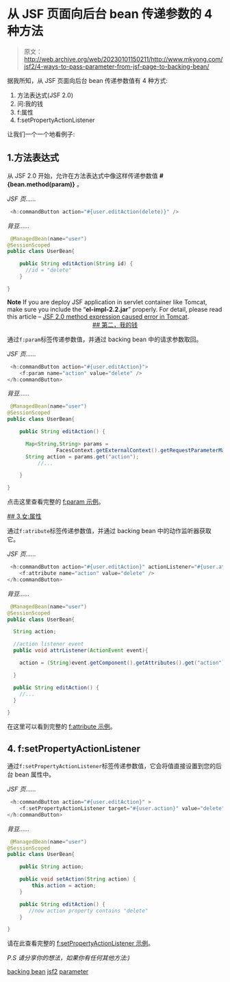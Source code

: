 # 从 JSF 页面向后台 bean 传递参数的 4 种方法

> 原文：<http://web.archive.org/web/20230101150211/http://www.mkyong.com/jsf2/4-ways-to-pass-parameter-from-jsf-page-to-backing-bean/>

据我所知，从 JSF 页面向后台 bean 传递参数值有 4 种方式:

1.  方法表达式(JSF 2.0)
2.  问:我的钱
3.  f:属性
4.  f:setPropertyActionListener

让我们一个一个地看例子:

## 1.方法表达式

从 JSF 2.0 开始，允许在方法表达式中像这样传递参数值 **#{bean.method(param)}** 。

*JSF 页……*

```java
 <h:commandButton action="#{user.editAction(delete)}" /> 
```

*背豆……*

```java
 @ManagedBean(name="user")
@SessionScoped
public class UserBean{

	public String editAction(String id) {
	  //id = "delete"
	}

} 
```

**Note**
If you are deploy JSF application in servlet container like Tomcat, make sure you include the “**el-impl-2.2.jar**” properly. For detail, please read this article – [JSF 2.0 method expression caused error in Tomcat](http://web.archive.org/web/20190213134747/http://www.mkyong.com/jsf2/how-to-pass-parameters-in-method-expression-jsf-2-0/). <ins class="adsbygoogle" style="display:block; text-align:center;" data-ad-format="fluid" data-ad-layout="in-article" data-ad-client="ca-pub-2836379775501347" data-ad-slot="6894224149">## 第二，我的钱

通过`f:param`标签传递参数值，并通过 backing bean 中的请求参数取回。

*JSF 页……*

```java
 <h:commandButton action="#{user.editAction}">
	<f:param name="action" value="delete" />
</h:commandButton> 
```

*背豆……*

```java
 @ManagedBean(name="user")
@SessionScoped
public class UserBean{

	public String editAction() {

	  Map<String,String> params = 
                FacesContext.getExternalContext().getRequestParameterMap();
	  String action = params.get("action");
          //...

	}

} 
```

点击这里查看完整的 [f:param 示例](http://web.archive.org/web/20190213134747/http://www.mkyong.com/jsf2/jsf-2-param-example/)。

 <ins class="adsbygoogle" style="display:block" data-ad-client="ca-pub-2836379775501347" data-ad-slot="8821506761" data-ad-format="auto" data-ad-region="mkyongregion">## 3.女:属性

通过`f:atribute`标签传递参数值，并通过 backing bean 中的动作监听器获取它。

*JSF 页……*

```java
 <h:commandButton action="#{user.editAction}" actionListener="#{user.attrListener}"> 
	<f:attribute name="action" value="delete" />
</h:commandButton> 
```

*背豆……*

```java
 @ManagedBean(name="user")
@SessionScoped
public class UserBean{

  String action;

  //action listener event
  public void attrListener(ActionEvent event){

	action = (String)event.getComponent().getAttributes().get("action");

  }

  public String editAction() {
	//...
  }	

} 
```

在这里可以看到完整的 [f:attribute 示例](http://web.archive.org/web/20190213134747/http://www.mkyong.com/jsf2/jsf-2-attribute-example/)。

## 4\. f:setPropertyActionListener

通过`f:setPropertyActionListener`标签传递参数值，它会将值直接设置到您的后台 bean 属性中。

*JSF 页……*

```java
 <h:commandButton action="#{user.editAction}" >
    <f:setPropertyActionListener target="#{user.action}" value="delete" />
</h:commandButton> 
```

*背豆……*

```java
 @ManagedBean(name="user")
@SessionScoped
public class UserBean{

	public String action;

	public void setAction(String action) {
		this.action = action;
	}

	public String editAction() {
	   //now action property contains "delete"
	}	

} 
```

请在此查看完整的 [f:setPropertyActionListener 示例](http://web.archive.org/web/20190213134747/http://www.mkyong.com/jsf2/jsf-2-setpropertyactionlistener-example/)。

*P.S 请分享你的想法，如果你有任何其他方法:)*

[backing bean](http://web.archive.org/web/20190213134747/http://www.mkyong.com/tag/backing-bean/) [jsf2](http://web.archive.org/web/20190213134747/http://www.mkyong.com/tag/jsf2/) [parameter](http://web.archive.org/web/20190213134747/http://www.mkyong.com/tag/parameter/)







